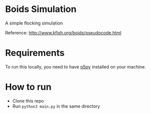 # Boids Simulation
A simple flocking simulation

Reference: http://www.kfish.org/boids/pseudocode.html

# Requirements
To run this locally, you need to have [p5py](https://p5.readthedocs.io/en/latest/install.html) installed on your machine.

# How to run
* Clone this repo
* Run `python3 main.py` in the same directory